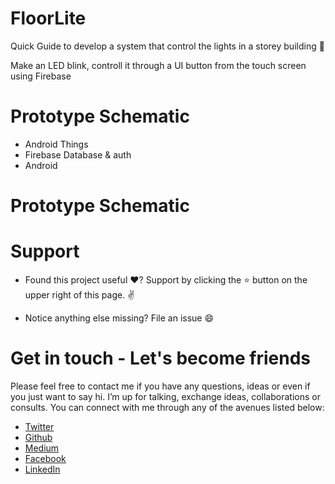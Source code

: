 # FloorLite

Quick Guide to develop a system that  control the lights in a storey building 🚨

Make an LED blink, controll it through a UI button from the touch screen using Firebase

# Prototype Schematic

- Android Things
- Firebase Database & auth
- Android

# Prototype Schematic

# Support

- Found this project useful ❤️? Support by clicking the ⭐️ button on the upper right of this page. ✌️

- Notice anything else missing? File an issue 😄

# Get in touch - Let's become friends

Please feel free to contact me if you have any questions, ideas or even if you just want to say hi. I’m up for talking, exchange ideas, collaborations or consults. You can connect with me through any of the avenues listed below:
- [Twitter](https://twitter.com/Ngesa254)
- [Github](https://github.com/ngesa254)
- [Medium](https://medium.com/@ngesa254)
- [Facebook](https://web.facebook.com/marvinngesa)
- [LinkedIn](https://www.linkedin.com/in/engngesamarvin) 
